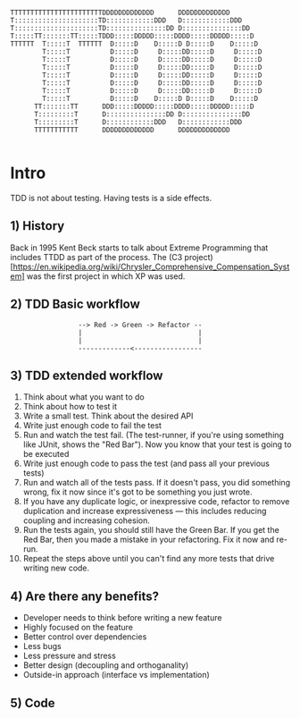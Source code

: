 ```                                                               
                                                               
TTTTTTTTTTTTTTTTTTTTTTTDDDDDDDDDDDDD      DDDDDDDDDDDDD        
T:::::::::::::::::::::TD::::::::::::DDD   D::::::::::::DDD     
T:::::::::::::::::::::TD:::::::::::::::DD D:::::::::::::::DD   
T:::::TT:::::::TT:::::TDDD:::::DDDDD:::::DDDD:::::DDDDD:::::D  
TTTTTT  T:::::T  TTTTTT  D:::::D    D:::::D D:::::D    D:::::D 
        T:::::T          D:::::D     D:::::DD:::::D     D:::::D
        T:::::T          D:::::D     D:::::DD:::::D     D:::::D
        T:::::T          D:::::D     D:::::DD:::::D     D:::::D
        T:::::T          D:::::D     D:::::DD:::::D     D:::::D
        T:::::T          D:::::D     D:::::DD:::::D     D:::::D
        T:::::T          D:::::D     D:::::DD:::::D     D:::::D
        T:::::T          D:::::D    D:::::D D:::::D    D:::::D 
      TT:::::::TT      DDD:::::DDDDD:::::DDDD:::::DDDDD:::::D  
      T:::::::::T      D:::::::::::::::DD D:::::::::::::::DD   
      T:::::::::T      D::::::::::::DDD   D::::::::::::DDD     
      TTTTTTTTTTT      DDDDDDDDDDDDD      DDDDDDDDDDDDD        
                                                               
```                                          

                                                               
                                                               
                                                               
                                                            

# Intro
TDD is not about testing. Having tests is a side effects.

## 1) History
Back in 1995 Kent Beck starts to talk about Extreme Programming that includes TTDD as part of the process. The (C3 project)[https://en.wikipedia.org/wiki/Chrysler_Comprehensive_Compensation_System] was the first project in which XP was used.

## 2) TDD Basic workflow


```                                                            
                 --> Red -> Green -> Refactor --
                 |                             |
                 |                             |
                 -------------<-----------------

```


## 3) TDD extended workflow

  1. Think about what you want to do
  2. Think about how to test it
  3. Write a small test. Think about the desired API
  4. Write just enough code to fail the test
  5. Run and watch the test fail. (The test-runner, if you're using something like JUnit, shows the "Red Bar"). Now you know that your test is going to be executed
  6. Write just enough code to pass the test (and pass all your previous tests)
  7. Run and watch all of the tests pass. If it doesn't pass, you did something wrong, fix it now since it's got to be something you just wrote.
  8. If you have any duplicate logic, or inexpressive code, refactor to remove duplication and increase expressiveness — this includes reducing coupling and increasing cohesion.
  9. Run the tests again, you should still have the Green Bar. If you get the Red Bar, then you made a mistake in your refactoring. Fix it now and re-run.
  10. Repeat the steps above until you can't find any more tests that drive writing new code.

## 4) Are there any benefits?
 - Developer needs to think before writing a new feature
 - Highly focused on the feature
 - Better control over dependencies
 - Less bugs
 - Less pressure and stress
 - Better design (decoupling and orthoganality)
 - Outside-in approach (interface vs implementation)

## 5) Code